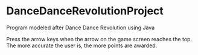 DanceDanceRevolutionProject
===========================

Program modeled after Dance Dance Revolution using Java

Press the arrow keys when the arrow on the game screen reaches the top.
The more accurate the user is, the more points are awarded.
